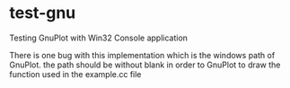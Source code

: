 # test-gnu
Testing GnuPlot with Win32 Console application

There is one bug with this implementation which is the windows path of GnuPlot. the path should be without blank in order to GnuPlot to draw the function used in the example.cc file

